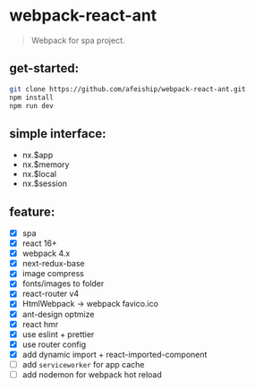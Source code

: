 # webpack-react-ant
> Webpack for spa project.

## get-started:
```bash
git clone https://github.com/afeiship/webpack-react-ant.git
npm install
npm run dev
```

## simple interface:
- nx.\$app
- nx.\$memory
- nx.\$local
- nx.\$session

## feature:
- [x] spa
- [x] react 16+
- [x] webpack 4.x
- [x] next-redux-base
- [x] image compress
- [x] fonts/images to folder
- [x] react-router v4
- [x] HtmlWebpack -> webpack favico.ico
- [x] ant-design optmize
- [x] react hmr
- [x] use eslint + prettier
- [x] use router config
- [x] add dynamic import + react-imported-component
- [ ] add `serviceworker` for app cache
- [ ] add nodemon for webpack hot reload
